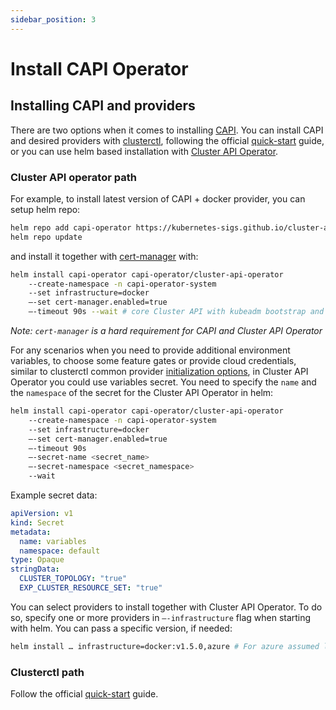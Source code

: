 ```yaml
---
sidebar_position: 3
---
```


# Install CAPI Operator

## Installing CAPI and providers

There are two options when it comes to installing [CAPI](https://github.com/kubernetes-sigs/cluster-api). You can install CAPI and desired providers with [clusterctl](https://cluster-api.sigs.k8s.io/user/quick-start#install-clusterctl), following the official [quick-start](https://cluster-api.sigs.k8s.io/user/quick-start#installation) guide, or you can use helm based installation with [Cluster API Operator](https://github.com/kubernetes-sigs/cluster-api-operator).

### Cluster API operator path

For example, to install latest version of CAPI + docker provider, you can setup helm repo:
```bash
helm repo add capi-operator https://kubernetes-sigs.github.io/cluster-api-operator
helm repo update
```
and install it together with [cert-manager](https://github.com/cert-manager/cert-manager) with:
```bash
helm install capi-operator capi-operator/cluster-api-operator
	--create-namespace -n capi-operator-system
	--set infrastructure=docker
	—-set cert-manager.enabled=true
	—-timeout 90s --wait # core Cluster API with kubeadm bootstrap and control plane providers will also be installed 
```
*Note: `cert-manager` is a hard requirement for CAPI and Cluster API Operator*

For any scenarios when you need to provide additional environment variables, to choose some feature gates or provide cloud credentials, similar to clusterctl common provider [initialization options](https://cluster-api.sigs.k8s.io/user/quick-start#initialization-for-common-providers), in Cluster API Operator you could use variables secret. You need to specify the `name` and the `namespace` of the secret for the Cluster API Operator in helm:
```bash
helm install capi-operator capi-operator/cluster-api-operator
	--create-namespace -n capi-operator-system 
	--set infrastructure=docker
	—-set cert-manager.enabled=true
	—-timeout 90s
	—-secret-name <secret_name>
	—-secret-namespace <secret_namespace>
	--wait
```

Example secret data:
```yaml
apiVersion: v1
kind: Secret
metadata:
  name: variables
  namespace: default
type: Opaque
stringData:
  CLUSTER_TOPOLOGY: "true"
  EXP_CLUSTER_RESOURCE_SET: "true"
```

You can select providers to install together with Cluster API Operator. To do so, specify one or more providers in `—-infrastructure` flag when starting with helm. You can pass a specific version, if needed:
```bash
helm install … infrastructure=docker:v1.5.0,azure # For azure assumed latest version
```

### Clusterctl path

Follow the official [quick-start](https://cluster-api.sigs.k8s.io/user/quick-start#installation) guide.